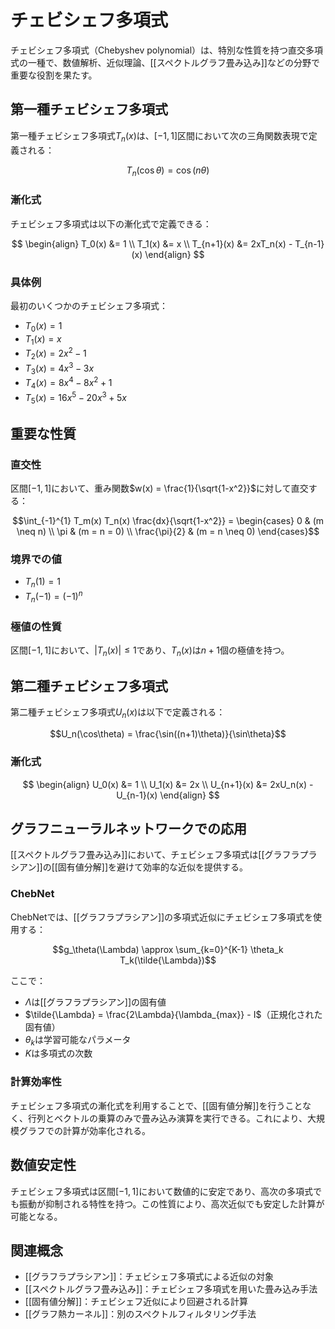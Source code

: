 # チェビシェフ多項式

チェビシェフ多項式（Chebyshev polynomial）は、特別な性質を持つ直交多項式の一種で、数値解析、近似理論、[[スペクトルグラフ畳み込み]]などの分野で重要な役割を果たす。

## 第一種チェビシェフ多項式

第一種チェビシェフ多項式$T_n(x)$は、$[-1, 1]$区間において次の三角関数表現で定義される：

$$T_n(\cos\theta) = \cos(n\theta)$$

### 漸化式

チェビシェフ多項式は以下の漸化式で定義できる：

$$
\begin{align}
T_0(x) &= 1 \\
T_1(x) &= x \\
T_{n+1}(x) &= 2xT_n(x) - T_{n-1}(x)
\end{align}
$$

### 具体例

最初のいくつかのチェビシェフ多項式：

- $T_0(x) = 1$
- $T_1(x) = x$
- $T_2(x) = 2x^2 - 1$
- $T_3(x) = 4x^3 - 3x$
- $T_4(x) = 8x^4 - 8x^2 + 1$
- $T_5(x) = 16x^5 - 20x^3 + 5x$

## 重要な性質

### 直交性

区間$[-1, 1]$において、重み関数$w(x) = \frac{1}{\sqrt{1-x^2}}$に対して直交する：

$$\int_{-1}^{1} T_m(x) T_n(x) \frac{dx}{\sqrt{1-x^2}} = \begin{cases}
0 & (m \neq n) \\
\pi & (m = n = 0) \\
\frac{\pi}{2} & (m = n \neq 0)
\end{cases}$$

### 境界での値

- $T_n(1) = 1$
- $T_n(-1) = (-1)^n$

### 極値の性質

区間$[-1, 1]$において、$|T_n(x)| \leq 1$であり、$T_n(x)$は$n+1$個の極値を持つ。

## 第二種チェビシェフ多項式

第二種チェビシェフ多項式$U_n(x)$は以下で定義される：

$$U_n(\cos\theta) = \frac{\sin((n+1)\theta)}{\sin\theta}$$

### 漸化式

$$
\begin{align}
U_0(x) &= 1 \\
U_1(x) &= 2x \\
U_{n+1}(x) &= 2xU_n(x) - U_{n-1}(x)
\end{align}
$$

## グラフニューラルネットワークでの応用

[[スペクトルグラフ畳み込み]]において、チェビシェフ多項式は[[グラフラプラシアン]]の[[固有値分解]]を避けて効率的な近似を提供する。

### ChebNet

ChebNetでは、[[グラフラプラシアン]]の多項式近似にチェビシェフ多項式を使用する：

$$g_\theta(\Lambda) \approx \sum_{k=0}^{K-1} \theta_k T_k(\tilde{\Lambda})$$

ここで：
- $\Lambda$は[[グラフラプラシアン]]の固有値
- $\tilde{\Lambda} = \frac{2\Lambda}{\lambda_{max}} - I$（正規化された固有値）
- $\theta_k$は学習可能なパラメータ
- $K$は多項式の次数

### 計算効率性

チェビシェフ多項式の漸化式を利用することで、[[固有値分解]]を行うことなく、行列とベクトルの乗算のみで畳み込み演算を実行できる。これにより、大規模グラフでの計算が効率化される。

## 数値安定性

チェビシェフ多項式は区間$[-1, 1]$において数値的に安定であり、高次の多項式でも振動が抑制される特性を持つ。この性質により、高次近似でも安定した計算が可能となる。

## 関連概念

- [[グラフラプラシアン]]：チェビシェフ多項式による近似の対象
- [[スペクトルグラフ畳み込み]]：チェビシェフ多項式を用いた畳み込み手法
- [[固有値分解]]：チェビシェフ近似により回避される計算
- [[グラフ熱カーネル]]：別のスペクトルフィルタリング手法